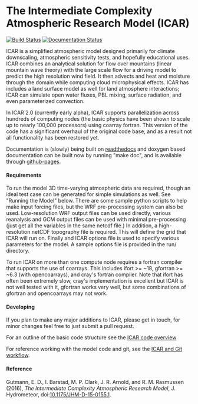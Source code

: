 # The Intermediate Complexity Atmospheric Research Model (ICAR)

[![Build Status](https://travis-ci.org/NCAR/icar.svg)](https://travis-ci.org/NCAR/icar)
[![Documentation Status](https://readthedocs.org/projects/icar/badge/)](http://icar.readthedocs.org/en/develop/)

ICAR is a simplified atmospheric model designed primarily for climate downscaling, atmospheric sensitivity tests, and hopefully educational uses. ICAR combines an analytical solution for flow over mountains (linear mountain wave theory) with the large scale flow for a driving model to predict the high resolution wind field. It then advects and heat and moisture through the domain while computing cloud microphysical effects. ICAR has includes a land surface model as well for land atmosphere interactions; ICAR can simulate open water fluxes, PBL mixing, surface radiation, and even parameterized convection.

In ICAR 2.0 (currently early alpha), ICAR supports parallelization across hundreds of computing nodes (the basic physics have been shown to scale up to nearly 100,000 processors) using coarray fortran. This version of the code has a significant overhaul of the original code base, and as a result not all functionality has been restored yet.

Documentation is (slowly) being built on [readthedocs](http://icar.readthedocs.org/en/develop/) and doxygen based documentation can be built now by running "make doc", and is available through [github-pages](http://NCAR.github.io/icar).

#### Requirements
To run the model 3D time-varying atmospheric data are required, though an ideal test case can be generated for simple simulations as well.  See "Running the Model" below. There are some sample python scripts to help make input forcing files, but the WRF pre-processing system can also be used.  Low-resolution WRF output files can be used directly, various reanalysis and GCM output files can be used with minimal pre-processing (just get all the variables in the same netcdf file.)  In addition, a high-resolution netCDF topography file is required.  This will define the grid that ICAR will run on.  Finally and ICAR options file is used to specify various parameters for the model.  A sample options file is provided in the run/ directory.

To run ICAR on more than one compute node requires a fortran compiler that supports the use of coarrays.  This includes ifort >= ~18, gfortran >= ~6.3 (with opencoarrays), and cray's fortran compiler. Note that ifort has often been extremely slow, cray's implementation is excellent but ICAR is not well tested with it, gfortran works very well, but some combinations of gfortran and opencoarrays may not work. 

#### Developing
If you plan to make any major additions to ICAR, please get in touch, for minor changes feel free to just submit a pull request.

For an outline of the basic code structure see the [ICAR code overview](docs/icar_code_overview.md)

For reference working with the model code and git, see the [ICAR and Git workflow](docs/howto/icar_and_git_howto.md).

#### Reference
Gutmann, E. D., I. Barstad, M. P. Clark, J. R. Arnold, and R. M. Rasmussen (2016), *The Intermediate Complexity Atmospheric Research Model*, J. Hydrometeor, doi:[10.1175/JHM-D-15-0155.1](http://dx.doi.org/10.1175/JHM-D-15-0155.1).
